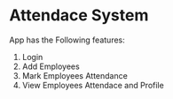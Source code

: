 ﻿# Attendace System

App has the Following features:
1. Login
2. Add Employees
3. Mark Employees Attendance
4. View Employees Attendace and Profile
